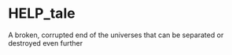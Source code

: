 # HELP_tale
A broken, corrupted end of the universes that can be separated or destroyed even further
